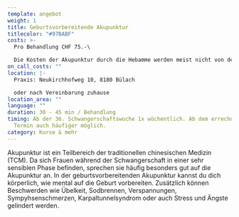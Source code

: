 ```yaml
---
template: angebot
weight: 1
title: Geburtsvorbereitende Akupunktur
titlecolor: "#97BABF"
costs: >-
  Pro Behandlung CHF 75.-\

  Die Kosten der Akupunktur durch die Hebamme werden meist nicht von der Krankenkasse übernommen.
on_call_costs: ""
location: |-
  Praxis: Neukirchhofweg 10, 8180 Bülach

  o﻿der nach Vereinbarung zuhause
location_area: ""
language: ""
duration: 30 - 45 min / Behandlung
timing: Ab der 36. Schwangerschaftswoche 1x wöchentlich. Ab dem errechneten
  Termin auch häufiger möglich.
category: Kurse & mehr
---
```


Akupunktur ist ein Teilbereich der traditionellen chinesischen Medizin (TCM). Da sich Frauen während der Schwangerschaft in einer sehr sensiblen Phase befinden, sprechen sie häufig besonders gut auf die Akupunktur an. In der geburtsvorbereitenden Akupunktur kannst du dich körperlich, wie mental auf die Geburt vorbereiten. Zusätzlich können Beschwerden wie Übelkeit, Sodbrennen, Verspannungen, Sympyhsenschmerzen, Karpaltunnelsyndrom oder auch Stress und Ängste gelindert werden.
